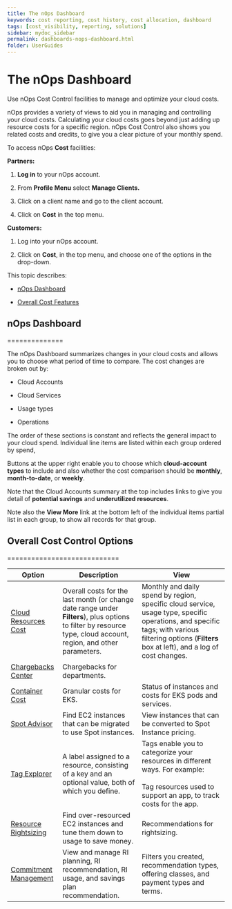 ```yaml
---
title: The nOps Dashboard
keywords: cost reporting, cost history, cost allocation, dashboard
tags: [cost_visibility, reporting, solutions]
sidebar: mydoc_sidebar
permalink: dashboards-nops-dashboard.html
folder: UserGuides
---
```


# The nOps Dashboard #

Use nOps Cost Control facilities to manage and optimize your cloud costs.


nOps provides a variety of views to aid you in managing and controlling your cloud costs. Calculating your cloud costs goes beyond just adding up resource costs for a specific region. nOps Cost Control also shows you related costs and credits, to give you a clear picture of your monthly spend.

To access nOps **Cost** facilities:

**Partners:**

1.  **Log in** to your nOps account.
    
2.  From **Profile Menu** select **Manage Clients.**
    
3.  Click on a client name and go to the client account.
    
4.  Click on **Cost** in the top menu.
    

**Customers:**

1.  Log into your nOps account.
    
2.  Click on **Cost**, in the top menu, and choose one of the options in the drop-down.
    

This topic describes:

* [nOps Dashboard](#nops-dashboard)
    
* [Overall Cost Features](#overall-cost-control-options)
    

## nOps Dashboard ##
==============

The nOps Dashboard summarizes changes in your cloud costs and allows you to choose what period of time to compare. The cost changes are broken out by:

* Cloud Accounts
    
* Cloud Services
    
* Usage types
    
* Operations
    

The order of these sections is constant and reflects the general impact to your cloud spend. Individual line items are listed within each group ordered by spend,

Buttons at the upper right enable you to choose which **cloud-account types** to include and also whether the cost comparison should be **monthly**, **month-to-date**,  or **weekly**.

Note that the Cloud Accounts summary at the top includes links to give you detail of **potential savings** and **underutilized resources**.

Note also the **View More** link at the bottom left of the individual items partial list in each group, to show all records for that group.

## Overall Cost Control Options ##
============================



| Option | Description | View |
| --- | --- | --- |
| [Cloud Resources Cost](#h_c25c4ed3d7) | Overall costs for the last month (or change date range under **Filters**), plus options to filter by resource type, cloud account, region, and other parameters. | Monthly and daily spend by region, specific cloud service, usage type, specific operations, and specific tags; with various filtering options (**Filters** box at left), and a log of cost changes. |
| [Chargebacks Center](https://docs.nops.io/en/articles/5201817-how-to-configure-chargebacks-in-chargeback-center) | Chargebacks for departments. |     |
| [Container Cost](https://docs.nops.io/en/articles/4785641-how-to-view-the-cost-of-a-kubernetes-service) | Granular costs for EKS. | Status of instances and costs for EKS pods and services. |
| [Spot Advisor](https://docs.nops.io/en/articles/4785643-how-to-view-the-spot-advisor) | Find EC2 instances that can be migrated to use Spot instances. | View instances that can be converted to Spot Instance pricing. |
| [Tag Explorer](https://docs.nops.io/en/articles/5061864-tag-explorer) | A label assigned to a resource, consisting of a key and an optional value, both of which you define. | Tags enable you to categorize your resources in different ways. For example:<br><br>Tag resources used to support an app, to track costs for the app. |
| [Resource Rightsizing](https://docs.nops.io/en/articles/5429822-resource-rightsizing) | Find over-resourced EC2 instances and tune them down to usage to save money. | Recommendations for rightsizing. |
| [Commitment Management](https://docs.nops.io/en/articles/6288943-working-with-reserved-instances-commitment-management) | View and manage RI planning, RI recommendation, RI usage, and savings plan recommendation. | Filters you created, recommendation types, offering classes, and payment types and terms. |

